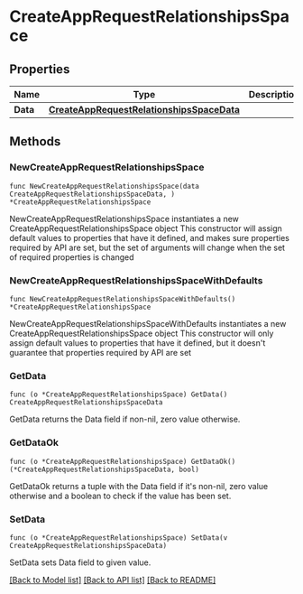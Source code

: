 # CreateAppRequestRelationshipsSpace

## Properties

Name | Type | Description | Notes
------------ | ------------- | ------------- | -------------
**Data** | [**CreateAppRequestRelationshipsSpaceData**](CreateAppRequestRelationshipsSpaceData.md) |  | 

## Methods

### NewCreateAppRequestRelationshipsSpace

`func NewCreateAppRequestRelationshipsSpace(data CreateAppRequestRelationshipsSpaceData, ) *CreateAppRequestRelationshipsSpace`

NewCreateAppRequestRelationshipsSpace instantiates a new CreateAppRequestRelationshipsSpace object
This constructor will assign default values to properties that have it defined,
and makes sure properties required by API are set, but the set of arguments
will change when the set of required properties is changed

### NewCreateAppRequestRelationshipsSpaceWithDefaults

`func NewCreateAppRequestRelationshipsSpaceWithDefaults() *CreateAppRequestRelationshipsSpace`

NewCreateAppRequestRelationshipsSpaceWithDefaults instantiates a new CreateAppRequestRelationshipsSpace object
This constructor will only assign default values to properties that have it defined,
but it doesn't guarantee that properties required by API are set

### GetData

`func (o *CreateAppRequestRelationshipsSpace) GetData() CreateAppRequestRelationshipsSpaceData`

GetData returns the Data field if non-nil, zero value otherwise.

### GetDataOk

`func (o *CreateAppRequestRelationshipsSpace) GetDataOk() (*CreateAppRequestRelationshipsSpaceData, bool)`

GetDataOk returns a tuple with the Data field if it's non-nil, zero value otherwise
and a boolean to check if the value has been set.

### SetData

`func (o *CreateAppRequestRelationshipsSpace) SetData(v CreateAppRequestRelationshipsSpaceData)`

SetData sets Data field to given value.



[[Back to Model list]](../README.md#documentation-for-models) [[Back to API list]](../README.md#documentation-for-api-endpoints) [[Back to README]](../README.md)


